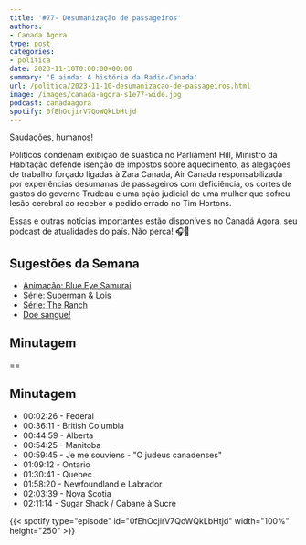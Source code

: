 ```yaml
---
title: '#77- Desumanização de passageiros'
authors:
- Canada Agora
type: post
categories:
- politica
date: 2023-11-10T0:00:00+00:00
summary: 'E ainda: A história da Radio-Canada'
url: /politica/2023-11-10-desumanizacao-de-passageiros.html
image: /images/canada-agora-s1e77-wide.jpg
podcast: canadaagora
spotify: 0fEhOcjirV7QoWQkLbHtjd
---
```


Saudações, humanos!

Políticos condenam exibição de suástica no Parliament Hill, Ministro da Habitação defende isenção de impostos sobre aquecimento, as alegações de trabalho forçado ligadas à Zara Canada, Air Canada responsabilizada por experiências desumanas de passageiros com deficiência, os cortes de gastos do governo Trudeau e uma ação judicial de uma mulher que sofreu lesão cerebral ao receber o pedido errado no Tim Hortons.

Essas e outras notícias importantes estão disponíveis no Canadá Agora, seu podcast de atualidades do país. Não perca! 🎧📰


## Sugestões da Semana
- [Animação: Blue Eye Samurai](https://www.imdb.com/title/tt13309742/)
- [Série: Superman & Lois](https://www.imdb.com/title/tt11192306/)
- [Série: The Ranch](https://www.imdb.com/title/tt4998212/)
- [Doe sangue!](https://blood.ca)

## Minutagem

==

## Minutagem
- 00:02:26 - Federal
- 00:36:11 - British Columbia
- 00:44:59 - Alberta
- 00:54:25 - Manitoba
- 00:59:45 - Je me souviens - "O judeus canadenses"
- 01:09:12 - Ontario
- 01:30:41 - Quebec
- 01:58:20 - Newfoundland e Labrador
- 02:03:39 - Nova Scotia
- 02:11:14 - Sugar Shack / Cabane à Sucre

{{< spotify type="episode" id="0fEhOcjirV7QoWQkLbHtjd" width="100%" height="250" >}}
